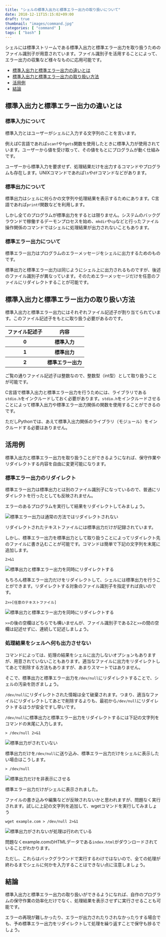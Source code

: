```yaml
---
title: "シェルの標準入出力と標準エラー出力の取り扱いについて"
date: 2018-12-11T15:15:02+09:00
draft: true
thumbnail: "images/command.jpg"
categories: [ "command" ]
tags: [ "bash" ]
---
```


<p>シェルには標準ストリームである標準入出力と標準エラー出力を取り扱うためのファイル識別子が用意されています。ファイル識別子を活用することによって、エラー出力の収集など様々なものに応用可能です。</p>

<ul>
<li><a href="#chapter1">標準入出力と標準エラー出力の違いとは</a></li>
<li><a href="#chapter2">標準入出力と標準エラー出力の取り扱い方法</a></li>
<li><a href="#chapter3">活用例</a></li>
<li><a href="#chapter4">結論</a></li>
</ul>

<h2 id="chapter1">標準入出力と標準エラー出力の違いとは</h2>

<h3>標準入力について</h3>

<p>標準入力とはユーザーがシェルに入力する文字列のことを言います。</p>

<p>例えばC言語であれば<code>scanf</code>や<code>fgets</code>関数を使用したときに標準入力が使用されています。ユーザーから値を受け取って、その値をもとにプログラムが動く仕組みです。</p>

<p>ユーザーから標準入力を要求せず、処理結果だけを出力するコマンドやプログラムも存在します。UNIXコマンドであれば<code>ls</code>や<code>df</code>コマンドなどがあります。</p>

<h3>標準出力について</h3>

<p>標準出力はシェルに何らかの文字列や処理結果を表示するためにあります。C言語であれば<code>printf</code>関数などを利用します。</p>

<p>しかし全てのプログラムが標準出力をするとは限りません。システムのバックグラウンドで稼働するデーモンプロセスを始め、<code>mkdir</code>や<code>cp</code>などと行ったファイル操作関係のコマンドではシェルに処理結果が出力されないこともあります。</p>

<h3>標準エラー出力について</h3>

<p>標準エラー出力はプログラムのエラーメッセージをシェルに出力するためのものです。</p>

<p>標準出力と標準エラー出力は同じようにシェル上に出力されるものですが、後述のファイル識別子が異なっています。そのためエラーメッセージだけを任意のファイルにリダイレクトすることが可能です。</p>

<h2 id="chapter2">標準入出力と標準エラー出力の取り扱い方法</h2>

<p>標準入出力と標準エラー出力にはそれぞれファイル記述子が割り当てられています。このファイル記述子をもとに取り扱う必要があるのです。</p>

<table>
<thead>
<tr>
<th>ファイル記述子</th><th>内容</th>
</tr>
</thead>
<tbody>
<tr>
<th>0</th><th>標準入力</th>
</tr>
<tr>
<th>1</th><th>標準出力</th>
</tr>
<tr>
<th>2</th><th>標準エラー出力</th>
</tr>
</tbody>
</table>

<p>ご覧の通りファイル記述子は整数なので、整数型（int型）として取り扱うことが可能です。</p>

<p>C言語で標準入出力と標準エラー出力を行うためには、ライブラリである<code>stdio.h</code>をインクルードしておく必要があります。<code>stdio.h</code>をインクルードさせることによって標準入出力や標準エラー出力関係の関数を使用することができるのです。</p>

<p>ただしPythonでは、あえて標準入出力関係のライブラリ（モジュール）をインクルードする必要はありません。</p>


<h2 id="chapter3">活用例</h2>

<p>標準入出力と標準エラー出力を取り扱うことができるようになれば、保守作業やリダイレクトする内容を自由に変更可能になります。</p>

<h3>標準エラー出力のリダイレクト</h3>

<p>標準エラー出力は標準出力とは別のファイル識別子になっているので、普通にリダイレクトを行ったとしても反映されません。</p>

<p>エラーのあるプログラムを実行して結果をリダイレクトしてみましょう。</p>

<div class="img-center"><img src="/images/20181211001.jpg" alt="標準エラー出力は通常の方法ではリダイレクトされない" /></div>

<p>リダイレクトされたテキストファイルには標準出力だけが記録されています。</p>

<p>しかし、標準エラー出力を標準出力として取り扱うことによってリダイレクト先のファイルに書き込むことが可能です。コマンドは簡単で下記の文字列を末尾に追加します。</p>

<pre><code>2>&1</code></pre>

<div class="img-center"><img src="/images/20181211002.jpg" alt="標準出力と標準エラー出力を同時にリダイレクトする" /></div>

<p>もちろん標準エラー出力だけをリダイレクトして、シェルには標準出力を行うことができます。リダイレクトする対象のファイル識別子を指定すれば良いのです。</p>

<pre><code>2>>[任意のテキストファイル]</code></pre>

<div class="img-center"><img src="/images/20181211003.jpg" alt="標準出力と標準エラー出力を同時にリダイレクトする" /></div>

<p><code>>></code>の後の空欄はどちらでも構いませんが、ファイル識別子である2と<code>>></code>の間の空欄は記述せずに、連続して記述しましょう。</p>

<h3>処理結果をシェルへ何も出力させない</h3>

<p>コマンドによっては、処理の結果をシェルに出力しないオプションもありますが、用意されていないこともあります。適当なファイルに出力をリダイレクトしてあとで削除する方法もありますが、あまりスマートではありません。</p>

<p>そこで、標準出力と標準エラー出力を<code>/dev/null</code>にリダイレクトすることで、シェルの汚染を防ぎましょう。</p>

<p><code>/dev/null</code>にリダイレクトされた情報は全て破棄されます。つまり、適当なファイルにリダイレクトしてあとで削除するよりも、最初から<code>/dev/null</code>にリダイレクトするほうが安全ですし早いです。</p>

<p><code>/dev/null</code>に標準出力と標準エラー出力をリダイレクトするには下記の文字列をコマンドの末尾に入力します。</p>

<pre><code>> /dev/null 2>&1</code></pre>

<div class="img-center"><img src="/images/20181211004.jpg" alt="標準出力がされていない" /></div>

<p>標準出力だけを<code>/dev/null</code>に送り込み、標準エラー出力だけをシェルに表示したい場合はこうします。</p>

<pre><code>> /dev/null</code></pre>

<div class="img-center"><img src="/images/20181211006.jpg" alt="標準出力だけを非表示にさせる" /></div>

<p>標準エラー出力だけがシェルに表示されました。</p>

<p>ファイルの書き込みや編集などが反映されないかと思われますが、問題なく実行されます。試しに上記の文字列を追加して、wgetコマンドを実行してみましょう</p>

<pre><code>wget example.com > /dev/null 2>&1</code></pre>

<div class="img-center"><img src="/images/20181211005.jpg" alt="標準出力がされないが処理は行われている" /></div>

<p>問題なくexample.comのHTMLデータである<code>index.html</code>がダウンロードされていることがわかります。</p>

<p>ただし、これらはバックグラウンドで実行するわけではないので、全ての処理が終わるまでシェルに何かを入力することはできない点に注意しましょう。</p>


<h2 id="chapter4">結論</h2>

<p>標準入出力と標準エラー出力の取り扱いができるようになれば、自作のプログラムの保守作業の効率化だけでなく、処理結果を表示させずに実行させることも可能です。</p>

<p>エラーの再現が難しかったり、エラーが出力されたりされなかったりする場合でも、予め標準エラー出力をリダイレクトして処理を繰り返すことで保守も捗るでしょう。</p>


